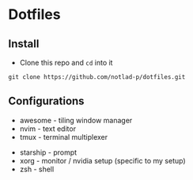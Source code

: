 # Dotfiles



## Install

- Clone this repo and `cd` into it

```
git clone https://github.com/notlad-p/dotfiles.git
```

## Configurations

- awesome - tiling window manager
- nvim - text editor
- tmux - terminal multiplexer
<!-- TODO: add kitty config -->
- starship - prompt
- xorg - monitor / nvidia setup (specific to my setup)
- zsh - shell


